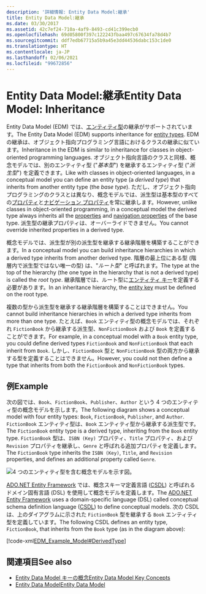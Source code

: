 ```yaml
---
description: '詳細情報: Entity Data Model:継承'
title: Entity Data Model:継承
ms.date: 03/30/2017
ms.assetid: 42c7ef24-710a-4af9-8493-cd41c399ecb0
ms.openlocfilehash: 69d05800f397c122243fbaa497c67634fa78d4b7
ms.sourcegitcommit: ddf7edb67715a5b9a45e3dd44536dabc153c1de0
ms.translationtype: HT
ms.contentlocale: ja-JP
ms.lasthandoff: 02/06/2021
ms.locfileid: "99672856"
---
```

# <a name="entity-data-model-inheritance"></a><span data-ttu-id="b4215-103">Entity Data Model:継承</span><span class="sxs-lookup"><span data-stu-id="b4215-103">Entity Data Model: Inheritance</span></span>

<span data-ttu-id="b4215-104">Entity Data Model (EDM) では、[エンティティ型](entity-type.md)の継承がサポートされています。</span><span class="sxs-lookup"><span data-stu-id="b4215-104">The Entity Data Model (EDM) supports inheritance for [entity types](entity-type.md).</span></span> <span data-ttu-id="b4215-105">EDM の継承は、オブジェクト指向プログラミング言語におけるクラスの継承に似ています。</span><span class="sxs-lookup"><span data-stu-id="b4215-105">Inheritance in the EDM is similar to inheritance for classes in object-oriented programming languages.</span></span> <span data-ttu-id="b4215-106">オブジェクト指向言語のクラスと同様、概念モデルでは、別のエンティティ型 ("*基本型*") を継承するエンティティ型 ("*派生型*") を定義できます。</span><span class="sxs-lookup"><span data-stu-id="b4215-106">Like with classes in object-oriented languages, in a conceptual model you can define an entity type (a *derived type*) that inherits from another entity type (the *base type*).</span></span> <span data-ttu-id="b4215-107">ただし、オブジェクト指向プログラミングのクラスとは異なり、概念モデルでは、派生型は基本型のすべての[プロパティ](property.md)と[ナビゲーション プロパティ](navigation-property.md)を常に継承します。</span><span class="sxs-lookup"><span data-stu-id="b4215-107">However, unlike classes in object-oriented programming, in a conceptual model the derived type always inherits all the [properties](property.md) and [navigation properties](navigation-property.md) of the base type.</span></span> <span data-ttu-id="b4215-108">派生型の継承プロパティは、オーバーライドできません。</span><span class="sxs-lookup"><span data-stu-id="b4215-108">You cannot override inherited properties in a derived type.</span></span>  
  
 <span data-ttu-id="b4215-109">概念モデルでは、派生型が別の派生型を継承する継承階層を構築することができます。</span><span class="sxs-lookup"><span data-stu-id="b4215-109">In a conceptual model you can build inheritance hierarchies in which a derived type inherits from another derived type.</span></span> <span data-ttu-id="b4215-110">階層の最上位にある型 (階層内で派生型ではない唯一の型) は、"*ルート型*" と呼ばれます。</span><span class="sxs-lookup"><span data-stu-id="b4215-110">The type at the top of the hierarchy (the one type in the hierarchy that is not a derived type) is called the *root type*.</span></span> <span data-ttu-id="b4215-111">継承階層では、ルート型に[エンティティ キー](entity-key.md)を定義する必要があります。</span><span class="sxs-lookup"><span data-stu-id="b4215-111">In an inheritance hierarchy, the [entity key](entity-key.md) must be defined on the root type.</span></span>  
  
 <span data-ttu-id="b4215-112">複数の型から派生型を継承する継承階層を構築することはできません。</span><span class="sxs-lookup"><span data-stu-id="b4215-112">You cannot build inheritance hierarchies in which a derived type inherits from more than one type.</span></span> <span data-ttu-id="b4215-113">たとえば、`Book` エンティティ型の概念モデルでは、それぞれ `FictionBook` から継承する派生型、`NonFictionBook` および `Book` を定義することができます。</span><span class="sxs-lookup"><span data-stu-id="b4215-113">For example, in a conceptual model with a `Book` entity type, you could define derived types `FictionBook` and `NonFictionBook` that each inherit from `Book`.</span></span> <span data-ttu-id="b4215-114">しかし、`FictionBook` 型と `NonFictionBook` 型の両方から継承する型を定義することはできません。</span><span class="sxs-lookup"><span data-stu-id="b4215-114">However, you could not then define a type that inherits from both the `FictionBook` and `NonFictionBook` types.</span></span>  
  
## <a name="example"></a><span data-ttu-id="b4215-115">例</span><span class="sxs-lookup"><span data-stu-id="b4215-115">Example</span></span>  

<span data-ttu-id="b4215-116">次の図では、`Book`、`FictionBook`、`Publisher`、`Author` という 4 つのエンティティ型の概念モデルを示します。</span><span class="sxs-lookup"><span data-stu-id="b4215-116">The following diagram shows a conceptual model with four entity types: `Book`, `FictionBook`, `Publisher`, and `Author`.</span></span> <span data-ttu-id="b4215-117">`FictionBook` エンティティ型は、`Book` エンティティ型から継承する派生型です。</span><span class="sxs-lookup"><span data-stu-id="b4215-117">The `FictionBook` entity type is a derived type, inheriting from the `Book` entity type.</span></span> <span data-ttu-id="b4215-118">`FictionBook` 型は、`ISBN (Key)` プロパティ、`Title` プロパティ、および `Revision` プロパティを継承し、`Genre` と呼ばれる追加プロパティを定義します。</span><span class="sxs-lookup"><span data-stu-id="b4215-118">The `FictionBook` type inherits the `ISBN (Key)`, `Title`, and `Revision` properties, and defines an additional property called `Genre`.</span></span>  
  
 ![4 つのエンティティ型を含む概念モデルを示す図。](./media/entity-data-model-inheritance/entity-type-inheritance.gif)  
  
 <span data-ttu-id="b4215-120">[ADO.NET Entity Framework](./ef/index.md) では、概念スキーマ定義言語 ([CSDL](/ef/ef6/modeling/designer/advanced/edmx/csdl-spec)) と呼ばれるドメイン固有言語 (DSL) を使用して概念モデルを定義します。</span><span class="sxs-lookup"><span data-stu-id="b4215-120">The [ADO.NET Entity Framework](./ef/index.md) uses a domain-specific language (DSL) called conceptual schema definition language ([CSDL](/ef/ef6/modeling/designer/advanced/edmx/csdl-spec)) to define conceptual models.</span></span> <span data-ttu-id="b4215-121">次の CSDL は、上のダイアグラムに示された `FictionBook` 型を継承する `Book` エンティティ型を定義しています。</span><span class="sxs-lookup"><span data-stu-id="b4215-121">The following CSDL defines an entity type, `FictionBook`, that inherits from the `Book` type (as in the diagram above):</span></span>  
  
 [!code-xml[EDM_Example_Model#DerivedType](../../../../samples/snippets/xml/VS_Snippets_Data/edm_example_model/xml/books5.edmx#derivedtype)]  
  
## <a name="see-also"></a><span data-ttu-id="b4215-122">関連項目</span><span class="sxs-lookup"><span data-stu-id="b4215-122">See also</span></span>

- [<span data-ttu-id="b4215-123">Entity Data Model キーの概念</span><span class="sxs-lookup"><span data-stu-id="b4215-123">Entity Data Model Key Concepts</span></span>](entity-data-model-key-concepts.md)
- [<span data-ttu-id="b4215-124">Entity Data Model</span><span class="sxs-lookup"><span data-stu-id="b4215-124">Entity Data Model</span></span>](entity-data-model.md)
